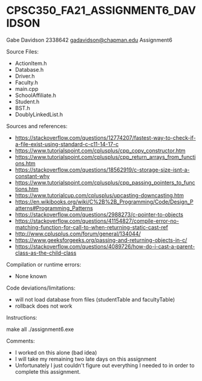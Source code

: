 # CPSC350_FA21_ASSIGNMENT6_DAVIDSON
Gabe Davidson
2338642
gadavidson@chapman.edu
Assignment6

Source Files:
- ActionItem.h
- Database.h
- Driver.h
- Faculty.h
- main.cpp
- SchoolAffiliate.h
- Student.h
- BST.h
- DoublyLinkedList.h

Sources and references:
- https://stackoverflow.com/questions/12774207/fastest-way-to-check-if-a-file-exist-using-standard-c-c11-14-17-c
- https://www.tutorialspoint.com/cplusplus/cpp_copy_constructor.htm
- https://www.tutorialspoint.com/cplusplus/cpp_return_arrays_from_functions.htm
- https://stackoverflow.com/questions/18562919/c-storage-size-isnt-a-constant-why
- https://www.tutorialspoint.com/cplusplus/cpp_passing_pointers_to_functions.htm
- https://www.tutorialcup.com/cplusplus/upcasting-downcasting.htm
- https://en.wikibooks.org/wiki/C%2B%2B_Programming/Code/Design_Patterns#Programming_Patterns
- https://stackoverflow.com/questions/2988273/c-pointer-to-objects
- https://stackoverflow.com/questions/41154827/compile-error-no-matching-function-for-call-to-when-returning-static-cast-ref
- http://www.cplusplus.com/forum/general/134044/
- https://www.geeksforgeeks.org/passing-and-returning-objects-in-c/
- https://stackoverflow.com/questions/4089726/how-do-i-cast-a-parent-class-as-the-child-class

Compilation or runtime errors:
- None known

Code deviations/limitations:
- will not load database from files (studentTable and facultyTable)
- rollback does not work

Instructions:

make all
./assignment6.exe

Comments:
- I worked on this alone (bad idea)
- I will take my remaining two late days on this assignment
- Unfortunately I just couldn't figure out everything I needed to in order to complete this assignment.
